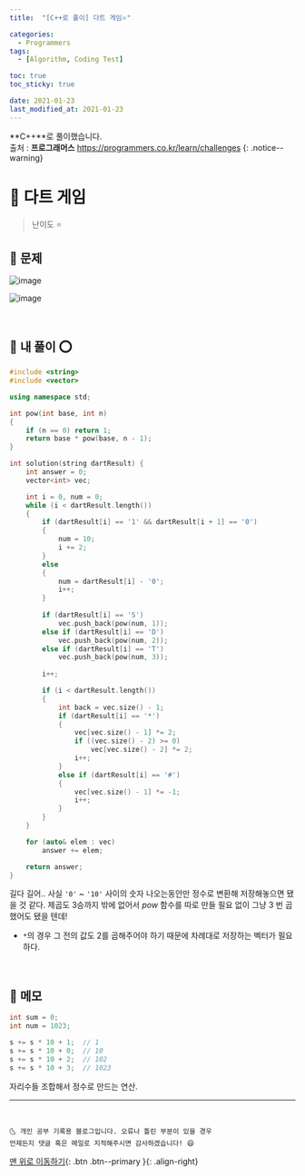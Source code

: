 ```yaml
---
title:  "[C++로 풀이] 다트 게임⭐" 

categories:
  - Programmers
tags:
  - [Algorithm, Coding Test]

toc: true
toc_sticky: true

date: 2021-01-23
last_modified_at: 2021-01-23
---
```

**C++**로 풀이했습니다.  
출처 : **프로그래머스** <https://programmers.co.kr/learn/challenges>
{: .notice--warning}

# 📌 다트 게임

> 난이도 ⭐

## 🚀 문제

![image](https://user-images.githubusercontent.com/42318591/105578325-9e8cd380-5dc2-11eb-9df8-585b93bba7dd.png)

![image](https://user-images.githubusercontent.com/42318591/105578333-acdaef80-5dc2-11eb-98d3-e1df8828f952.png)

<br>

## 🚀 내 풀이 ⭕

```cpp
#include <string>
#include <vector>

using namespace std;

int pow(int base, int n)
{
    if (n == 0) return 1;
    return base * pow(base, n - 1);
}

int solution(string dartResult) {
    int answer = 0;
    vector<int> vec;

    int i = 0, num = 0;
    while (i < dartResult.length())
    {
        if (dartResult[i] == '1' && dartResult[i + 1] == '0')
        {
            num = 10;
            i += 2;
        }
        else
        {
            num = dartResult[i] - '0';
            i++;
        }
        
        if (dartResult[i] == 'S')
            vec.push_back(pow(num, 1));
        else if (dartResult[i] == 'D')
            vec.push_back(pow(num, 2));
        else if (dartResult[i] == 'T')
            vec.push_back(pow(num, 3));
        
        i++;

        if (i < dartResult.length())
        {
            int back = vec.size() - 1;
            if (dartResult[i] == '*')
            {
                vec[vec.size() - 1] *= 2;
                if ((vec.size() - 2) >= 0)
                    vec[vec.size() - 2] *= 2;
                i++;
            }
            else if (dartResult[i] == '#')
            {
                vec[vec.size() - 1] *= -1;
                i++;
            }
        }
    }

    for (auto& elem : vec)
        answer += elem;

    return answer;
}
```

길다 길어.. 사실 `'0'` ~ `'10'` 사이의 숫자 나오는동안만 정수로 변환해 저장해놓으면 됐을 것 같다. 제곱도 3승까지 밖에 없어서 *pow* 함수를 따로 만들 필요 없이 그냥 3 번 곱했어도 됐을 텐데!

- `*`의 경우 그 전의 값도 2를 곱해주어야 하기 때문에 차례대로 저장하는 벡터가 필요하다.

<br>

## 🚀 메모

```c#
int sum = 0;
int num = 1023;

s += s * 10 + 1;  // 1
s += s * 10 + 0;  // 10
s += s * 10 + 2;  // 102
s += s * 10 + 3;  // 1023
```

자리수들 조합해서 정수로 만드는 연산. 

***
<br>

    🌜 개인 공부 기록용 블로그입니다. 오류나 틀린 부분이 있을 경우 
    언제든지 댓글 혹은 메일로 지적해주시면 감사하겠습니다! 😄

[맨 위로 이동하기](#){: .btn .btn--primary }{: .align-right}